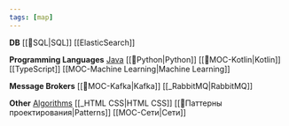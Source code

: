 ```yaml
---
tags: [map] 
---
```


**DB**
[[📙SQL|SQL]]
[[ElasticSearch]]

**Programming Languages**
[Java](📙MOC-JAVA.md)
[[📙Python|Python]]
[[📙MOC-Kotlin|Kotlin]]
[[TypeScript]]
[[MOC-Machine Learning|Machine Learning]]

**Message Brokers**
[[📙MOC-Kafka|Kafka]]
[[_RabbitMQ|RabbitMQ]]

**Other**
[Algorithms](📙MOC-ALGORITHMS.md)
[[_HTML CSS|HTML CSS]]
[[📙Паттерны проектирования|Patterns]]
[[MOC-Сети|Сети]]